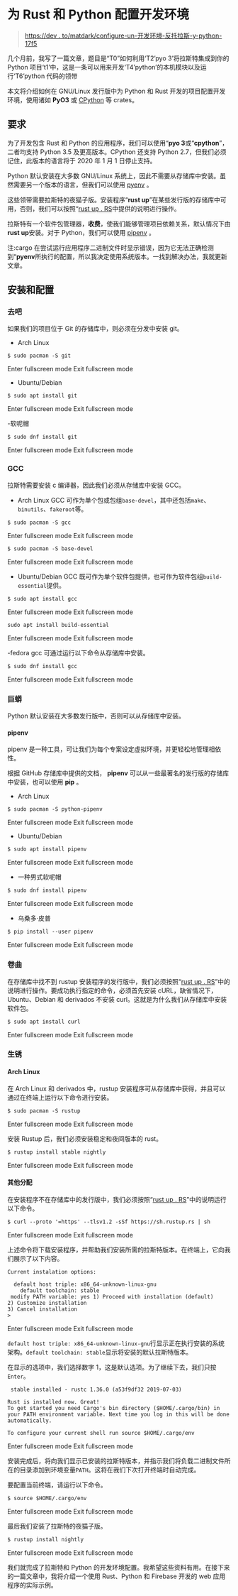 # 为 Rust 和 Python 配置开发环境

> [https://dev . to/matdark/configure-un-开发环境-反托拉斯-y-python-17f5](https://dev.to/mattdark/configurar-un-entorno-de-desarrollo-para-rust-y-python-17f5)

几个月前，我写了一篇文章，题目是“T0”如何利用‘T2’pyo 3’将拉斯特集成到你的 Python 项目‘t1’中，这是一条可以用来开发‘T4’python’的本机模块以及运行‘T6’python 代码的领带

本文将介绍如何在 GNU/Linux 发行版中为 Python 和 Rust 开发的项目配置开发环境，使用诸如 **PyO3** 或 [CPython](https://github.com/dgrunwald/rust-cpython) 等 crates。

## 要求

为了开发包含 Rust 和 Python 的应用程序，我们可以使用“**pyo 3**或“**cpython**”，二者均支持 Python 3.5 及更高版本。CPython 还支持 Python 2.7，但我们必须记住，此版本的语言将于 2020 年 1 月 1 日停止支持。

Python 默认安装在大多数 GNU/Linux 系统上，因此不需要从存储库中安装。虽然需要另一个版本的语言，但我们可以使用 [pyenv](https://github.com/pyenv/pyenv) 。

这些领带需要拉斯特的夜猫子版。安装程序“**rust up**”在某些发行版的存储库中可用，否则，我们可以按照“[rust up . RS](https://rustup.rs)中提供的说明进行操作。

拉斯特有一个软件包管理器，**收费**，使我们能够管理项目依赖关系，默认情况下由**rust up**安装。对于 Python，我们可以使用 [pipenv](https://github.com/pypa/pipenv) 。

注:cargo 在尝试运行应用程序二进制文件时显示错误，因为它无法正确检测到“**pyenv**所执行的配置，所以我决定使用系统版本。一找到解决办法，我就更新文章。

## 安装和配置

### 去吧

如果我们的项目位于 Git 的存储库中，则必须在分发中安装 git。

*   Arch Linux

```
$ sudo pacman -S git 
```

Enter fullscreen mode Exit fullscreen mode

*   Ubuntu/Debian

```
$ sudo apt install git 
```

Enter fullscreen mode Exit fullscreen mode

-软呢帽

```
$ sudo dnf install git 
```

Enter fullscreen mode Exit fullscreen mode

### GCC

拉斯特需要安装 c 编译器，因此我们必须从存储库中安装 GCC。

*   Arch Linux GCC 可作为单个包或包组`base-devel`，其中还包括`make`、`binutils`、`fakeroot`等。

```
$ sudo pacman -S gcc 
```

Enter fullscreen mode Exit fullscreen mode

```
$ sudo pacman -S base-devel 
```

Enter fullscreen mode Exit fullscreen mode

*   Ubuntu/Debian GCC 既可作为单个软件包提供，也可作为软件包组`build-essential`提供。

```
$ sudo apt install gcc 
```

Enter fullscreen mode Exit fullscreen mode

```
sudo apt install build-essential 
```

Enter fullscreen mode Exit fullscreen mode

-fedora
gcc 可通过运行以下命令从存储库中安装。

```
$ sudo dnf install gcc 
```

Enter fullscreen mode Exit fullscreen mode

### 巨蟒

Python 默认安装在大多数发行版中，否则可以从存储库中安装。

#### pipenv

pipenv 是一种工具，可让我们为每个专案设定虚拟环境，并更轻松地管理相依性。

根据 GitHub 存储库中提供的文档， **pipenv** 可以从一些最著名的发行版的存储库中安装，也可以使用 **pip** 。

*   Arch Linux

```
$ sudo pacman -S python-pipenv 
```

Enter fullscreen mode Exit fullscreen mode

*   Ubuntu/Debian

```
$ sudo apt install pipenv 
```

Enter fullscreen mode Exit fullscreen mode

*   一种男式软呢帽

```
$ sudo dnf install pipenv 
```

Enter fullscreen mode Exit fullscreen mode

*   乌桑多·皮普

```
$ pip install --user pipenv 
```

Enter fullscreen mode Exit fullscreen mode

### 卷曲

在存储库中找不到 rustup 安装程序的发行版中，我们必须按照“[rust up . RS](https://rustup.rs)”中的说明进行操作。要成功执行指定的命令，必须首先安装 cURL，缺省情况下，Ubuntu、Debian 和 derivados 不安装 curl。这就是为什么我们从存储库中安装软件包。

```
$ sudo apt install curl 
```

Enter fullscreen mode Exit fullscreen mode

### 生锈

#### Arch Linux

在 Arch Linux 和 derivados 中，rustup 安装程序可从存储库中获得，并且可以通过在终端上运行以下命令进行安装。

```
$ sudo pacman -S rustup 
```

Enter fullscreen mode Exit fullscreen mode

安装 Rustup 后，我们必须安装稳定和夜间版本的 rust。

```
$ rustup install stable nightly 
```

Enter fullscreen mode Exit fullscreen mode

#### 其他分配

在安装程序不在存储库中的发行版中，我们必须按照“[rust up . RS](https://rustup.rs)”中的说明运行以下命令。

```
$ curl --proto '=https' --tlsv1.2 -sSf https://sh.rustup.rs | sh 
```

Enter fullscreen mode Exit fullscreen mode

上述命令将下载安装程序，并帮助我们安装所需的拉斯特版本。在终端上，它向我们展示了以下内容。

```
Current instalation options:

  default host triple: x86_64-unknown-linux-gnu
    default toolchain: stable
 modify PATH variable: yes 1) Proceed with installation (default)
2) Customize installation
3) Cancel installation
> 
```

Enter fullscreen mode Exit fullscreen mode

`default host triple: x86_64-unknown-linux-gnu`行显示正在执行安装的系统架构。`default toolchain: stable`显示将安装的默认拉斯特版本。

在显示的选项中，我们选择数字 1，这是默认选项。为了继续下去，我们只按`Enter`。

```
 stable installed - rustc 1.36.0 (a53f9df32 2019-07-03)

Rust is installed now. Great!
To get started you need Cargo's bin directory ($HOME/.cargo/bin) in your PATH environment variable. Next time you log in this will be done automatically.

To configure your current shell run source $HOME/.cargo/env 
```

Enter fullscreen mode Exit fullscreen mode

安装完成后，将向我们显示已安装的拉斯特版本，并指示我们将负载二进制文件所在的目录添加到环境变量`PATH`。这将在我们下次打开终端时自动完成。

要配置当前终端，请运行以下命令。

```
$ source $HOME/.cargo/env 
```

Enter fullscreen mode Exit fullscreen mode

最后我们安装了拉斯特的夜猫子版。

```
$ rustup install nightly 
```

Enter fullscreen mode Exit fullscreen mode

我们就完成了拉斯特和 Python 的开发环境配置。我希望这些资料有用。在接下来的一篇文章中，我将介绍一个使用 Rust、Python 和 Firebase 开发的 web 应用程序的实际示例。